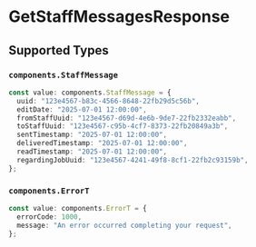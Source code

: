 # GetStaffMessagesResponse


## Supported Types

### `components.StaffMessage`

```typescript
const value: components.StaffMessage = {
  uuid: "123e4567-b83c-4566-8648-22fb29d5c56b",
  editDate: "2025-07-01 12:00:00",
  fromStaffUuid: "123e4567-d69d-4e6b-9de7-22fb2332eabb",
  toStaffUuid: "123e4567-c95b-4cf7-8373-22fb20849a3b",
  sentTimestamp: "2025-07-01 12:00:00",
  deliveredTimestamp: "2025-07-01 12:00:00",
  readTimestamp: "2025-07-01 12:00:00",
  regardingJobUuid: "123e4567-4241-49f8-8cf1-22fb2c93159b",
};
```

### `components.ErrorT`

```typescript
const value: components.ErrorT = {
  errorCode: 1000,
  message: "An error occurred completing your request",
};
```

